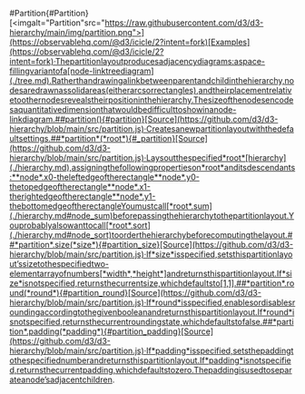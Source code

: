 #Partition{#Partition}[<imgalt="Partition"src="https://raw.githubusercontent.com/d3/d3-hierarchy/main/img/partition.png">](https://observablehq.com/@d3/icicle/2?intent=fork)[Examples](https://observablehq.com/@d3/icicle/2?intent=fork)·Thepartitionlayoutproducesadjacencydiagrams:aspace-fillingvariantofa[node-linktreediagram](./tree.md).Ratherthandrawingalinkbetweenparentandchildinthehierarchy,nodesaredrawnassolidareas(eitherarcsorrectangles),andtheirplacementrelativetoothernodesrevealstheirpositioninthehierarchy.Thesizeofthenodesencodesaquantitativedimensionthatwouldbedifficulttoshowinanode-linkdiagram.##partition(){#partition}[Source](https://github.com/d3/d3-hierarchy/blob/main/src/partition.js)·Createsanewpartitionlayoutwiththedefaultsettings.##*partition*(*root*){#_partition}[Source](https://github.com/d3/d3-hierarchy/blob/main/src/partition.js)·Laysoutthespecified*root*[hierarchy](./hierarchy.md),assigningthefollowingpropertieson*root*anditsdescendants:**node*.x0-theleftedgeoftherectangle**node*.y0-thetopedgeoftherectangle**node*.x1-therightedgeoftherectangle**node*.y1-thebottomedgeoftherectangleYoumustcall[*root*.sum](./hierarchy.md#node_sum)beforepassingthehierarchytothepartitionlayout.Youprobablyalsowanttocall[*root*.sort](./hierarchy.md#node_sort)toorderthehierarchybeforecomputingthelayout.##*partition*.size(*size*){#partition_size}[Source](https://github.com/d3/d3-hierarchy/blob/main/src/partition.js)·If*size*isspecified,setsthispartitionlayout’ssizetothespecifiedtwo-elementarrayofnumbers[*width*,*height*]andreturnsthispartitionlayout.If*size*isnotspecified,returnsthecurrentsize,whichdefaultsto[1,1].##*partition*.round(*round*){#partition_round}[Source](https://github.com/d3/d3-hierarchy/blob/main/src/partition.js)·If*round*isspecified,enablesordisablesroundingaccordingtothegivenbooleanandreturnsthispartitionlayout.If*round*isnotspecified,returnsthecurrentroundingstate,whichdefaultstofalse.##*partition*.padding(*padding*){#partition_padding}[Source](https://github.com/d3/d3-hierarchy/blob/main/src/partition.js)·If*padding*isspecified,setsthepaddingtothespecifiednumberandreturnsthispartitionlayout.If*padding*isnotspecified,returnsthecurrentpadding,whichdefaultstozero.Thepaddingisusedtoseparateanode’sadjacentchildren.